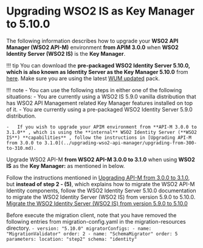 # Upgrading WSO2 IS as Key Manager to 5.10.0

The following information describes how to upgrade your **WSO2 API Manager (WSO2 API-M)** environment **from APIM 3.0.0** when **WSO2 Identity Server (WSO2 IS)** is the **Key Manager**.

!!! tip
    You can download the **pre-packaged WSO2 Identity Server 5.10.0, which is also known as Identity Server as the Key Manager 5.10.0** from [here](https://wso2.com/api-management/install/key-manager/). Make sure you are using the latest [WUM updated](https://docs.wso2.com/display/updates/Getting+Started) pack.

!!! note
    -   You can use the following steps in either one of the following situations:
        -   You are currently using a WSO2 IS 5.9.0 vanilla distribution that has WSO2 API Management related Key Manager features installed on top of it.
        -   You are currently using a pre-packaged WSO2 Identity Server 5.9.0 distribution.

    -   If you wish to upgrade your APIM environment from **API-M 3.0.0 to 3.1.0** , which is using the **internal** WSO2 Identity Server (**WSO2 IS**) **capabilities** , follow the instructions in [Upgrading API-M from 3.0.0 to 3.1.0](../upgrading-wso2-api-manager/upgrading-from-300-to-310.md).


Upgrade WSO2 API-M **from WSO2 API-M 3.0.0 to 3.1.0** when using **WSO2 IS** as the **Key Manager:** as mentioned in below.

Follow the instructions mentioned in [Upgrading API-M from 3.0.0 to 3.1.0](../upgrading-wso2-api-manager/upgrading-from-300-to-310.md), 
but **instead of step 2 - (5)**, which explains how to migrate the WSO2 API-M Identity components, 
follow the WSO2 Identity Server 5.10.0 documentation to migrate the WSO2 Identity Server (WSO2 IS) from version 5.9.0 to 5.10.0.
[Migrate the WSO2 Identity Server (WSO2 IS) from version 5.9.0 to 5.10.0](https://is.docs.wso2.com/en/5.10.0/setup/migrating-to-5100/)

Before execute the migration client, note that you have removed the following entries from migration-config.yaml in the migration-resources directory.
                ```
                - version: "5.10.0"
                    migratorConfigs:
                    -
                        name: "MigrationValidator"
                        order: 2
                    -
                        name: "SchemaMigrator"
                        order: 5
                        parameters:
                        location: "step2"
                        schema: "identity"
                ```











    
